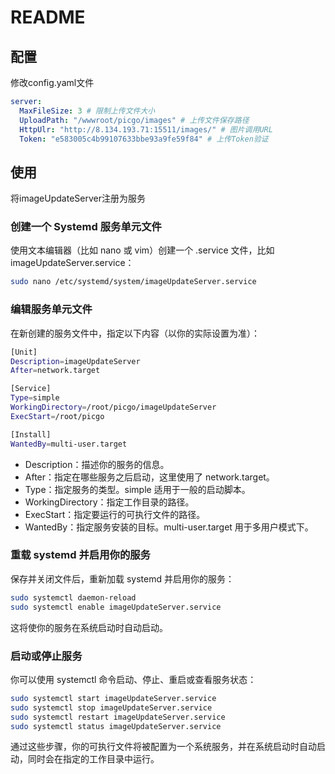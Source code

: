 # README

## 配置
修改config.yaml文件
```yaml
server:
  MaxFileSize: 3 # 限制上传文件大小
  UploadPath: "/wwwroot/picgo/images" # 上传文件保存路径
  HttpUlr: "http://8.134.193.71:15511/images/" # 图片调用URL
  Token: "e583005c4b99107633bbe93a9fe59f84" # 上传Token验证
```

## 使用
将imageUpdateServer注册为服务
### 创建一个 Systemd 服务单元文件
  使用文本编辑器（比如 nano 或 vim）创建一个 .service 文件，比如 imageUpdateServer.service：
```bash
sudo nano /etc/systemd/system/imageUpdateServer.service
```
###  编辑服务单元文件
在新创建的服务文件中，指定以下内容（以你的实际设置为准）：
```bash
[Unit]
Description=imageUpdateServer
After=network.target

[Service]
Type=simple
WorkingDirectory=/root/picgo/imageUpdateServer
ExecStart=/root/picgo

[Install]
WantedBy=multi-user.target
```
- Description：描述你的服务的信息。
- After：指定在哪些服务之后启动，这里使用了 network.target。
- Type：指定服务的类型。simple 适用于一般的启动脚本。
- WorkingDirectory：指定工作目录的路径。
- ExecStart：指定要运行的可执行文件的路径。
- WantedBy：指定服务安装的目标。multi-user.target 用于多用户模式下。
### 重载 systemd 并启用你的服务
保存并关闭文件后，重新加载 systemd 并启用你的服务：
```bash
sudo systemctl daemon-reload
sudo systemctl enable imageUpdateServer.service
```
这将使你的服务在系统启动时自动启动。
### 启动或停止服务
你可以使用 systemctl 命令启动、停止、重启或查看服务状态：
```bash
sudo systemctl start imageUpdateServer.service
sudo systemctl stop imageUpdateServer.service
sudo systemctl restart imageUpdateServer.service
sudo systemctl status imageUpdateServer.service
```
通过这些步骤，你的可执行文件将被配置为一个系统服务，并在系统启动时自动启动，同时会在指定的工作目录中运行。